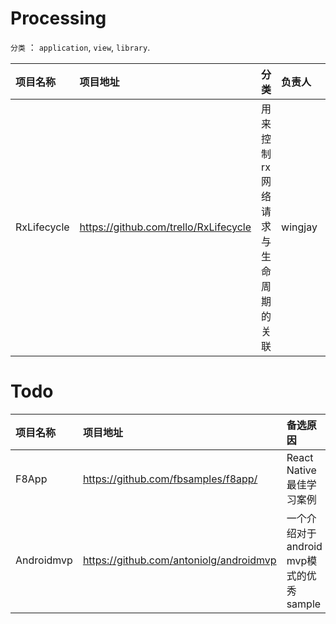 # Processing
`分类` ： `application`, `view`, `library`.


项目名称 | 项目地址 | 分类 | 负责人 | 启动时间 
:------------- | :------------- | :------------- | :------------- | :------------- 
RxLifecycle | https://github.com/trello/RxLifecycle | 用来控制rx网络请求与生命周期的关联 | wingjay | 20160419


# Todo
项目名称 | 项目地址 | 备选原因 | 添加者 | 添加时间
:------------- | :------------- | :------------- | :------------- | :-------------
F8App | https://github.com/fbsamples/f8app/ | React Native 最佳学习案例 | wingjay | 20160418
Androidmvp | https://github.com/antoniolg/androidmvp | 一个介绍对于android mvp模式的优秀sample  | wingjay | 20160416
